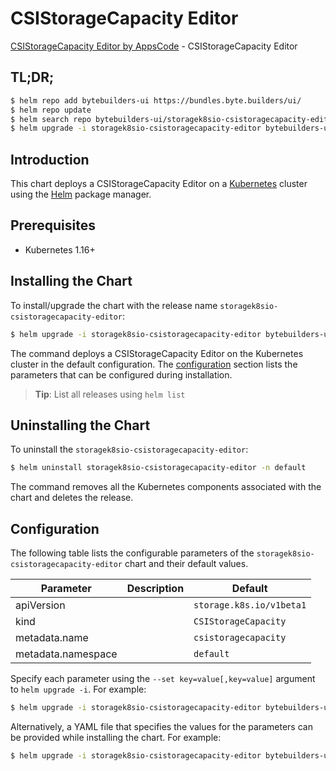 # CSIStorageCapacity Editor

[CSIStorageCapacity Editor by AppsCode](https://byte.builders) - CSIStorageCapacity Editor

## TL;DR;

```bash
$ helm repo add bytebuilders-ui https://bundles.byte.builders/ui/
$ helm repo update
$ helm search repo bytebuilders-ui/storagek8sio-csistoragecapacity-editor --version=v0.4.4
$ helm upgrade -i storagek8sio-csistoragecapacity-editor bytebuilders-ui/storagek8sio-csistoragecapacity-editor -n default --create-namespace --version=v0.4.4
```

## Introduction

This chart deploys a CSIStorageCapacity Editor on a [Kubernetes](http://kubernetes.io) cluster using the [Helm](https://helm.sh) package manager.

## Prerequisites

- Kubernetes 1.16+

## Installing the Chart

To install/upgrade the chart with the release name `storagek8sio-csistoragecapacity-editor`:

```bash
$ helm upgrade -i storagek8sio-csistoragecapacity-editor bytebuilders-ui/storagek8sio-csistoragecapacity-editor -n default --create-namespace --version=v0.4.4
```

The command deploys a CSIStorageCapacity Editor on the Kubernetes cluster in the default configuration. The [configuration](#configuration) section lists the parameters that can be configured during installation.

> **Tip**: List all releases using `helm list`

## Uninstalling the Chart

To uninstall the `storagek8sio-csistoragecapacity-editor`:

```bash
$ helm uninstall storagek8sio-csistoragecapacity-editor -n default
```

The command removes all the Kubernetes components associated with the chart and deletes the release.

## Configuration

The following table lists the configurable parameters of the `storagek8sio-csistoragecapacity-editor` chart and their default values.

|     Parameter      | Description |               Default               |
|--------------------|-------------|-------------------------------------|
| apiVersion         |             | <code>storage.k8s.io/v1beta1</code> |
| kind               |             | <code>CSIStorageCapacity</code>     |
| metadata.name      |             | <code>csistoragecapacity</code>     |
| metadata.namespace |             | <code>default</code>                |


Specify each parameter using the `--set key=value[,key=value]` argument to `helm upgrade -i`. For example:

```bash
$ helm upgrade -i storagek8sio-csistoragecapacity-editor bytebuilders-ui/storagek8sio-csistoragecapacity-editor -n default --create-namespace --version=v0.4.4 --set apiVersion=storage.k8s.io/v1beta1
```

Alternatively, a YAML file that specifies the values for the parameters can be provided while
installing the chart. For example:

```bash
$ helm upgrade -i storagek8sio-csistoragecapacity-editor bytebuilders-ui/storagek8sio-csistoragecapacity-editor -n default --create-namespace --version=v0.4.4 --values values.yaml
```
